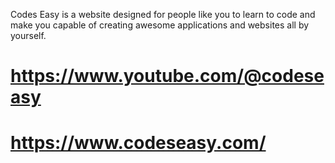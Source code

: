 Codes Easy is a website designed for people like you to learn to code and make you capable of creating awesome applications and websites all by yourself.

# https://www.youtube.com/@codeseasy

# https://www.codeseasy.com/
